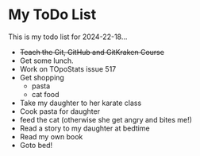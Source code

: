 # My ToDo List

This is my todo list for 2024-22-18...

- ~~Teach the Git, GitHub and GitKraken Course~~
- Get some lunch.
- Work on TOpoStats issue 517
- Get shopping
  - pasta
  - cat food
- Take my daughter to her karate class
- Cook pasta for daughter
- feed the cat (otherwise she get angry and bites me!)
- Read a story to my daughter at bedtime
- Read my own book
- Goto bed!
